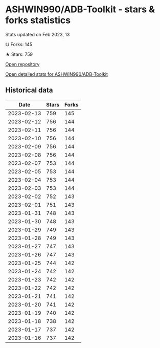 # ASHWIN990/ADB-Toolkit - stars & forks statistics

Stats updated on Feb 2023, 13

☋ Forks: 145

★ Stars: 759

[Open repository](https://github.com/ASHWIN990/ADB-Toolkit)

[Open detailed stats for ASHWIN990/ADB-Toolkit](https://reviewgithub.com/rep/ASHWIN990/ADB-Toolkit)

## Historical data
| Date | Stars | Forks |
|------|-------|-------|
| 2023-02-13 | 759 | 145 | 
| 2023-02-12 | 756 | 144 | 
| 2023-02-11 | 756 | 144 | 
| 2023-02-10 | 756 | 144 | 
| 2023-02-09 | 756 | 144 | 
| 2023-02-08 | 756 | 144 | 
| 2023-02-07 | 753 | 144 | 
| 2023-02-05 | 753 | 144 | 
| 2023-02-04 | 753 | 144 | 
| 2023-02-03 | 753 | 144 | 
| 2023-02-02 | 752 | 143 | 
| 2023-02-01 | 751 | 143 | 
| 2023-01-31 | 748 | 143 | 
| 2023-01-30 | 748 | 143 | 
| 2023-01-29 | 749 | 143 | 
| 2023-01-28 | 749 | 143 | 
| 2023-01-27 | 747 | 143 | 
| 2023-01-26 | 747 | 143 | 
| 2023-01-25 | 744 | 142 | 
| 2023-01-24 | 742 | 142 | 
| 2023-01-23 | 742 | 142 | 
| 2023-01-22 | 742 | 142 | 
| 2023-01-21 | 741 | 142 | 
| 2023-01-20 | 741 | 142 | 
| 2023-01-19 | 740 | 142 | 
| 2023-01-18 | 738 | 142 | 
| 2023-01-17 | 737 | 142 | 
| 2023-01-16 | 737 | 142 | 

